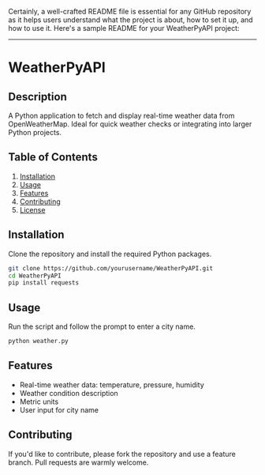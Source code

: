 Certainly, a well-crafted README file is essential for any GitHub repository as it helps users understand what the project is about, how to set it up, and how to use it. Here's a sample README for your WeatherPyAPI project:

---

# WeatherPyAPI

## Description

A Python application to fetch and display real-time weather data from OpenWeatherMap. Ideal for quick weather checks or integrating into larger Python projects.

## Table of Contents

1. [Installation](#installation)
2. [Usage](#usage)
3. [Features](#features)
4. [Contributing](#contributing)
5. [License](#license)

## Installation

Clone the repository and install the required Python packages.

```bash
git clone https://github.com/yourusername/WeatherPyAPI.git
cd WeatherPyAPI
pip install requests
```

## Usage

Run the script and follow the prompt to enter a city name.

```bash
python weather.py
```

## Features

- Real-time weather data: temperature, pressure, humidity
- Weather condition description
- Metric units
- User input for city name

## Contributing

If you'd like to contribute, please fork the repository and use a feature branch. Pull requests are warmly welcome.
